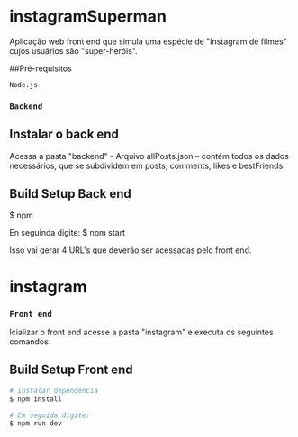 # instagramSuperman

Aplicação web front end que simula uma espécie de "Instagram de filmes" cujos usuários são "super-heróis".

##Pré-requisitos

 `Node.js`

### `Backend`

## Instalar o back end

Acessa a pasta "backend" - Arquivo allPosts.json – contém todos os dados necessários, que se subdividem em posts, comments, likes e bestFriends.

## Build Setup Back end

$ npm

En seguinda digite:
$ npm start

Isso vai gerar 4 URL's que deverão ser acessadas pelo front end.

# instagram
### `Front end`

Icializar o front end acesse a pasta "instagram" e executa os seguintes comandos.

## Build Setup Front end

```bash
# instalar dependência
$ npm install

# Em seguida digite:
$ npm run dev

